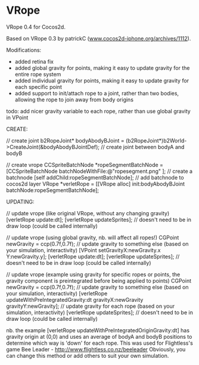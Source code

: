 VRope
=====

VRope 0.4 for Cocos2d.

Based on VRope 0.3 by patrickC (www.cocos2d-iphone.org/archives/1112).

Modifications:

- added retina fix
- added global gravity for points, making it easy to update gravity for the entire rope system
- added individual gravity for points, making it easy to update gravity for each specific point
- added support to init/attach rope to a joint, rather than two bodies, allowing the rope to join away from body origins

todo: add nicer gravity variable to each rope, rather than use global gravity in VPoint

CREATE:

// create joint
b2RopeJoint* bodyAbodyBJoint = (b2RopeJoint*)b2World->CreateJoint(&bodyAbodyBJointDef); // create joint between bodyA and bodyB
 
// create vrope
CCSpriteBatchNode *ropeSegmentBatchNode = [CCSpriteBatchNode batchNodeWithFile:@"ropesegment.png" ]; // create a batchnode 
[self addChild:ropeSegmentBatchNode]; // add batchnode to cocos2d layer
VRope *verletRope = [[VRope alloc] init:bodyAbodyBJoint batchNode:ropeSegmentBatchNode];
 
UPDATING:

// update vrope (like original VRope, without any changing gravity)
[verletRope update:dt];
[verletRope updateSprites]; // doesn't need to be in draw loop (could be called internally)
 
// update vrope (using global gravity, nb. will affect all ropes!)
CGPoint newGravity = ccp(0.7f,0.7f); // update gravity to something else (based on your simulation, interactivity)
[VPoint setGravityX:newGravity.x Y:newGravity.y];
[verletRope update:dt];
[verletRope updateSprites]; // doesn't need to be in draw loop (could be called internally)
 
// update vrope (example using gravity for specific ropes or points, the gravity component is preintegrated before being applied to points)
CGPoint newGravity = ccp(0.7f,0.7f); // update gravity to something else (based on your simulation, interactivity)
[verletRope updateWithPreIntegratedGravity:dt gravityX:newGravity gravityY:newGravity]; // update gravity for each rope (based on your simulation, interactivity)
[verletRope updateSprites]; // doesn't need to be in draw loop (could be called internally)
 
nb. the example [verletRope updateWithPreIntegratedOriginGravity:dt] has gravity origin at (0,0) and uses
  an average of bodyA and bodyB positions to determine which way is 'down' for each rope.
  This was used for Flightless's game Bee Leader - http://www.flightless.co.nz/beeleader 
  Obviously, you can change this method or add others to suit your own simulation.